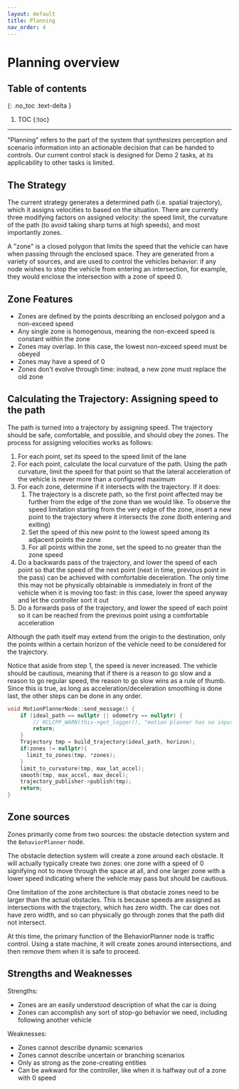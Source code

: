 ```yaml
---
layout: default
title: Planning
nav_order: 4
---
```


# Planning overview

## Table of contents
{: .no_toc .text-delta }

1. TOC
{:toc}

---

"Planning" refers to the part of the system that synthesizes perception and 
scenario information into an actionable decision that can be handed to controls.
Our current control stack is designed for Demo 2 tasks, at its applicability to 
other tasks is limited. 

## The Strategy
The current strategy generates a determined path (i.e. spatial trajectory), 
which it assigns velocities to based on the situation. There are currently three
modifying factors on assigned velocity: the speed limit, the curvature of the 
path (to avoid taking sharp turns at high speeds), and most importantly zones. 

A "zone" is a closed polygon that limits the speed that the vehicle can have 
when passing through the enclosed space. They are generated from a variety of 
sources, and are used to control the vehicles behavior: if any node wishes to
stop the vehicle from entering an intersection, for example, they would enclose
the intersection with a zone of speed 0.

## Zone Features
  * Zones are defined by the points describing an enclosed polygon and a 
    non-exceed speed
  * Any single zone is homogenous, meaning the non-exceed speed is constant 
    within the zone
  * Zones may overlap. In this case, the lowest non-exceed speed must be obeyed
  * Zones may have a speed of 0
  * Zones don't evolve through time: instead, a new zone must replace the old
    zone

## Calculating the Trajectory: Assigning speed to the path
  The path is turned into a trajectory by assigning speed. The trajectory should
  be safe, comfortable, and possible, and should obey the zones. The process for
  assigning velocities works as follows:
   1. For each point, set its speed to the speed limit of the lane
   2. For each point, calculate the local curvature of the path. Using the path
      curvature, limit the speed for that point so that the lateral acceleration
      of the vehicle is never more than a configured maximum
   3. For each zone, determine if it intersects with the trajectory. If it does:
      1. The trajectory is a discrete path, so the first point affected may be 
        further from the edge of the zone than we would like. To observe the 
        speed limitation starting from the very edge of the zone, insert a new 
        point to the trajectory where it intersects the zone (both entering and
        exiting)
      2. Set the speed of this new point to the lowest speed among its adjacent
        points the zone
      3. For all points within the zone, set the speed to no greater than the 
        zone speed
   4. Do a backwards pass of the trajectory, and lower the speed of each point
      so that the speed of the next point (next in time, previous point in the 
      pass) can be achieved with comfortable deceleration. The only time this 
      may not be physically obtainable is immediately in front of the vehicle 
      when it is moving too fast: in this case, lower the speed anyway and let 
      the controller sort it out
   5. Do a forwards pass of the trajectory, and lower the speed of each point so
      it can be reached from the previous point using a comfortable acceleration

  Although the path itself may extend from the origin to the destination, only 
  the points within a certain horizon of the vehicle need to be considered for
  the trajectory.

  Notice that aside from step 1, the speed is never increased. The vehicle should
  be cautious, meaning that if there is a reason to go slow and a reason to go
  regular speed, the reason to go slow wins as a rule of thumb. Since this is 
  true, as long as acceleration/deceleration smoothing is done last, the other
  steps can be done in any order.

```cpp
void MotionPlannerNode::send_message() {
    if (ideal_path == nullptr || odometry == nullptr) {
        // RCLCPP_WARN(this->get_logger(), "motion planner has no input path, skipping...");
        return;
    }
    Trajectory tmp = build_trajectory(ideal_path, horizon);
    if(zones != nullptr){
      limit_to_zones(tmp, *zones);
    }
    limit_to_curvature(tmp, max_lat_accel);
    smooth(tmp, max_accel, max_decel);
    trajectory_publisher->publish(tmp);
    return;
}
```
## Zone sources
  Zones primarily come from two sources: the obstacle detection system and 
  the `BehaviorPlanner` node. 

  The obstacle detection system will create a zone around each obstacle. It will
  actually typically create two zones: one zone with a speed of 0 signifying not
  to move through the space at all, and one larger zone with a lower speed 
  indicating where the vehicle may pass but should be cautious.

  One limitation of the zone architecture is that obstacle zones need to be 
  larger than the actual obstacles. This is because speeds are assigned as 
  intersections with the trajectory, which has zero width. The car does not have
  zero width, and so can physically go through zones that the path did not 
  intersect.

  At this time, the primary function of the BehaviorPlanner node is traffic
  control. Using a state machine, it will create zones around intersections, 
  and then remove them when it is safe to proceed. 

  ## Strengths and Weaknesses
  
  Strengths:
   * Zones are an easily understood description of what the car is doing
   * Zones can accomplish any sort of stop-go behavior we need, including 
     following another vehicle
  
  Weaknesses:
   * Zones cannot describe dynamic scenarios
   * Zones cannot describe uncertain or branching scenarios
   * Only as strong as the zone-creating entities
   * Can be awkward for the controller, like when it is halfway out of a zone with 0 speed